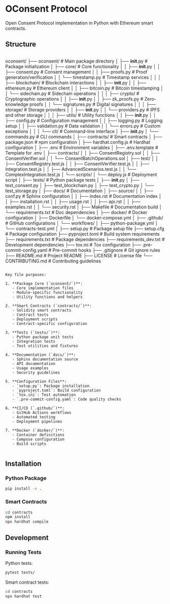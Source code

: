 # OConsent Protocol

Open Consent Protocol implementation in Python with Ethereum smart contracts.

## Structure
```
```
oconsent/
├── oconsent/                     # Main package directory
│   ├── __init__.py              # Package initialization
│   ├── core/                    # Core functionality
│   │   ├── __init__.py
│   │   ├── consent.py          # Consent management
│   │   ├── proofs.py           # Proof generation/verification
│   │   └── timestamp.py        # Timestamp services
│   │
│   ├── blockchain/             # Blockchain interactions
│   │   ├── __init__.py
│   │   ├── ethereum.py         # Ethereum client
│   │   ├── bitcoin.py          # Bitcoin timestamping
│   │   └── sidechain.py        # Sidechain operations
│   │
│   ├── crypto/                 # Cryptographic operations
│   │   ├── __init__.py
│   │   ├── zk_proofs.py       # Zero-knowledge proofs
│   │   └── signatures.py       # Digital signatures
│   │
│   ├── storage/               # Storage providers
│   │   ├── __init__.py
│   │   └── providers.py       # IPFS and other storage
│   │
│   ├── utils/                 # Utility functions
│   │   ├── __init__.py
│   │   ├── config.py         # Configuration management
│   │   ├── logging.py        # Logging setup
│   │   ├── validation.py     # Data validation
│   │   └── errors.py         # Custom exceptions
│   │
│   └── cli/                  # Command-line interface
│       ├── __init__.py
│       └── commands.py       # CLI commands
│
├── contracts/                # Smart contracts
│   ├── package.json         # npm configuration
│   ├── hardhat.config.js    # Hardhat configuration
│   ├── .env                 # Environment variables
│   ├── .env.template        # Template for .env
│   ├── contracts/
│   │   ├── ConsentRegistry.sol
│   │   ├── ConsentVerifier.sol
│   │   └── ConsentBatchOperations.sol
│   ├── test/
│   │   ├── ConsentRegistry.test.js
│   │   ├── ConsentVerifier.test.js
│   │   ├── Integration.test.js
│   │   ├── AdvancedScenarios.test.js
│   │   └── ComplexIntegration.test.js
│   └── scripts/
│       └── deploy.js        # Deployment script
│
├── tests/                   # Python package tests
│   ├── __init__.py
│   ├── test_consent.py
│   ├── test_blockchain.py
│   ├── test_crypto.py
│   └── test_storage.py
│
├── docs/                    # Documentation
│   ├── source/
│   │   ├── conf.py         # Sphinx configuration
│   │   ├── index.rst       # Documentation index
│   │   ├── installation.rst
│   │   ├── usage.rst
│   │   ├── api.rst
│   │   ├── examples.rst
│   │   └── security.rst
│   ├── Makefile            # Documentation build
│   └── requirements.txt    # Doc dependencies
│
├── docker/                 # Docker configuration
│   ├── Dockerfile
│   └── docker-compose.yml
│
├── .github/                # GitHub configurations
│   └── workflows/
│       ├── python-package.yml
│       └── contracts-test.yml
│
├── setup.py               # Package setup file
├── setup.cfg             # Package configuration
├── pyproject.toml        # Build system requirements
├── requirements.txt      # Package dependencies
├── requirements_dev.txt  # Development dependencies
├── tox.ini              # Tox configuration
├── .pre-commit-config.yaml  # Pre-commit hooks
├── .gitignore           # Git ignore rules
├── README.md            # Project README
├── LICENSE             # License file
└── CONTRIBUTING.md     # Contributing guidelines
```

Key file purposes:

1. **Package Core (`oconsent/`)**:
   - Core implementation files
   - Module-specific functionality
   - Utility functions and helpers

2. **Smart Contracts (`contracts/`)**:
   - Solidity smart contracts
   - Contract tests
   - Deployment scripts
   - Contract-specific configuration

3. **Tests (`tests/`)**:
   - Python package unit tests
   - Integration tests
   - Test utilities and fixtures

4. **Documentation (`docs/`)**:
   - Sphinx documentation source
   - API documentation
   - Usage examples
   - Security guidelines

5. **Configuration Files**:
   - `setup.py`: Package installation
   - `pyproject.toml`: Build configuration
   - `tox.ini`: Test automation
   - `.pre-commit-config.yaml`: Code quality checks

6. **CI/CD (`.github/`)**:
   - GitHub Actions workflows
   - Automated testing
   - Deployment pipelines

7. **Docker (`docker/`)**:
   - Container definitions
   - Compose configuration
   - Build scripts


```

## Installation

### Python Package
```bash
pip install -e .
```

### Smart Contracts
```bash
cd contracts
npm install
npx hardhat compile
```

## Development

### Running Tests
Python tests:
```bash
pytest tests/
```

Smart contract tests:
```bash
cd contracts
npx hardhat test
```
